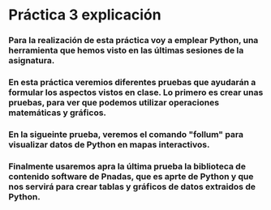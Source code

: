 # Práctica 3 explicación

### Para la realización de esta práctica voy a emplear Python, una herramienta que hemos visto en las últimas sesiones de la asignatura. 
### En esta práctica veremios diferentes pruebas que ayudarán a formular los aspectos vistos en clase. Lo primero es crear unas pruebas, para ver que podemos utilizar operaciones matemáticas y gráficos. 
### En la sigueinte prueba, veremos el comando "follum" para visualizar datos de Python en mapas interactivos. 
### Finalmente usaremos apra la última prueba la biblioteca de contenido software de Pnadas, que es aprte de Python y que nos servirá para crear tablas y gráficos de datos extraidos de Python.
